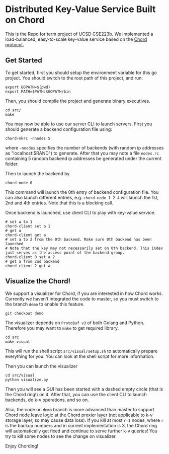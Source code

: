 # Distributed Key-Value Service Built on Chord
This is the Repo for term project of UCSD CSE223b. We implemented a load-balanced, easy-to-scale key-value service based on the [Chord protocol.](https://dl.acm.org/doi/pdf/10.1109/TNET.2002.808407)

## Get Started
To get started, first you should setup the environment variable for this go project. You should switch to the root path of this project, and run:
```shell
export GOPATH=$(pwd)
export PATH=$PATH:$GOPATH/bin
```

Then, you should compile the project and generate binary executives.
```shell
cd src/
make
```

You may now be able to use our server CLI to launch servers. First you should generate a backend configuration file using:
```shell
chord-mkrc -nnodes 5
```
where `-nnodes` specifies the number of backends (with random ip addresses as "localhost:$RAND") to generate. After that you may note a file `nodes.rc` containing 5 random backend ip addresses be generated under the current folder.

Then to launch the backend by
```shell
chord-node 0
```
This command will launch the 0th entry of backend configuration file. You can also launch different entries, e.g. `chord-node 1 2 4` will launch the 1st, 2nd and 4th entries. Note that this is a blocking call.

Once backend is launched, use client CLI to play with key-value service.
```shell
# set a to 1
chord-client set a 1
# get a
chord-client get a
# set a to 2 from the 0th backend. Make sure 0th backend has been launched
# Note that the key may not necessarily set on 0th backend. This index just serves as the access point of the backend group.
chord-client 0 set a 2
# get a from 2nd backend
chord-client 2 get a
```

## Visualize the Chord!
We support a visualizer for Chord, if you are interested in how Chord works. Currently we haven't integrated the code to master, so you must switch to the branch `demo` to enable this feature.
```shell
git checkout demo
```

The visualizer depends on `ProtoBuf v3` of both Golang and Python. Therefore you may want to `make` to get required library.
```shell
cd src
make visual
```
This will run the shell script `src/visual/setup.sh` to automatically prepare everything for you. You can look at the shell script for more information.

Then you can launch the visualizer
```shell
cd src/visual
python visualize.py
```

Then you will see a GUI has been started with a dashed empty circle (that is the Chord ring!) on it. After that, you can use the client CLI to launch backends, do k-v operations, and so on.

Also, the code on `demo` branch is more advanced than master to support Chord node leave logic at the Chord proxier layer (not applicable to k-v storage layer, so may cause data loss). If you kill at most `r-1` nodes, where `r` is the backup numbers and in current implementation is 3, the Chord ring will automatically get fixed and continue to serve further k-v queries! You try to kill some nodes to see the change on visualizer.

Enjoy Chording!
